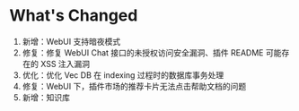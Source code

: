 # What's Changed

1. 新增：WebUI 支持暗夜模式
2. 修复：修复 WebUI Chat 接口的未授权访问安全漏洞、插件 README 可能存在的 XSS 注入漏洞
3. 优化：优化 Vec DB 在 indexing 过程时的数据库事务处理
4. 修复：WebUI 下，插件市场的推荐卡片无法点击帮助文档的问题
5. 新增：知识库
